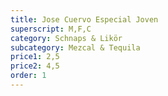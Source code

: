 ```yaml
---
title: Jose Cuervo Especial Joven
superscript: M,F,C
category: Schnaps & Likör
subcategory: Mezcal & Tequila
price1: 2,5
price2: 4,5
order: 1
---
```


